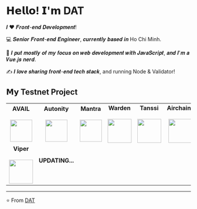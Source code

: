 # 𝗛𝗲𝗹𝗹𝗼! 𝗜'𝗺 **DAT**

𝑰 ❤️ 𝑭𝒓𝒐𝒏𝒕-𝒆𝒏𝒅 𝑫𝒆𝒗𝒆𝒍𝒐𝒑𝒎𝒆𝒏𝒕!

:computer: 𝑺𝒆𝒏𝒊𝒐𝒓 𝑭𝒓𝒐𝒏𝒕-𝒆𝒏𝒅 𝑬𝒏𝒈𝒊𝒏𝒆𝒆𝒓, 𝒄𝒖𝒓𝒓𝒆𝒏𝒕𝒍𝒚 𝒃𝒂𝒔𝒆𝒅 𝒊𝒏 Ho Chi Minh. 

:vulcan_salute: 𝑰 𝒑𝒖𝒕 𝒎𝒐𝒔𝒕𝒍𝒚 𝒐𝒇 𝒎𝒚 𝒇𝒐𝒄𝒖𝒔 𝒐𝒏 𝒘𝒆𝒃 𝒅𝒆𝒗𝒆𝒍𝒐𝒑𝒎𝒆𝒏𝒕 𝒘𝒊𝒕𝒉 𝑱𝒂𝒗𝒂𝑺𝒄𝒓𝒊𝒑𝒕, 𝒂𝒏𝒅 𝑰'𝒎 𝒂 𝑽𝒖𝒆.𝒋𝒔 𝒏𝒆𝒓𝒅. 

:writing_hand: 𝑰 𝒍𝒐𝒗𝒆 𝒔𝒉𝒂𝒓𝒊𝒏𝒈 𝒇𝒓𝒐𝒏𝒕-𝒆𝒏𝒅 𝒕𝒆𝒄𝒉 𝒔𝒕𝒂𝒄𝒌, and running Node & Validator!

## 𝗠𝘆 **Testnet Project**

<table>
<tbody>
<tr>
<td align="center" width="20%">
    <span><b><center>AVAIL</center></b></span>
    <br>
    <img height="60px" src="https://block-sync.com/wp-content/uploads/2024/02/avail.png">
</td>

<td align="center" width="20%">
	<span><b><center>Autonity</center></b></span>
	<br>
<img height=60px src="https://block-sync.com/wp-content/uploads/2024/02/autonity.jpg">  
</td>

<td align="center" width="20%">
<span><b><center>Mantra</center></b></span> 
<br>
<img height=60px src="https://block-sync.com/wp-content/uploads/2024/04/DGyZXTcr_400x400.png"> 
</td>

<td align="center" width="20%">
<span><b><center>Warden</center></b></span>
<br>
<img height=65px src="https://block-sync.com/wp-content/uploads/2024/03/1DSgt5Aq_400x400.png"> 
</td>

<td align="center" width="20%">
<span><b><center>Tanssi</center></b></span>
<br>
<img height=65px src="https://block-sync.com/wp-content/uploads/2024/03/Tanssi_Icon_-_Yellow_-_1000x1000_px-1024x1024.png"> 
</td>

<td align="center" width="20%">
<span><b><center>Airchains</center></b></span>
<br>
<img height=65px src="https://block-sync.com/wp-content/uploads/2024/05/airchain.jpg"> 
</td>



</tr>

<tr>
<td align="center" width="20%">
<span><b><center>Viper</center></b></span>
<br>
<img height=65px src="https://block-sync.com/wp-content/uploads/2024/04/viper.jpg">
</td>

<td align="center" width="20%">
<span><b><center>UPDATING...</center></b></span>
<br>
</td>

</tr>

</tbody>
</table>


---
⭐️ From [DAT](https://github.com/tiendat247)
